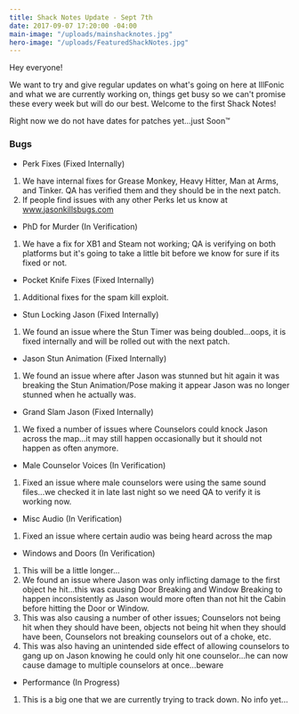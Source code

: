 ```yaml
---
title: Shack Notes Update - Sept 7th
date: 2017-09-07 17:20:00 -04:00
main-image: "/uploads/mainshacknotes.jpg"
hero-image: "/uploads/FeaturedShackNotes.jpg"
---
```


Hey everyone!

We want to try and give regular updates on what's going on here at IllFonic and what we are currently working on, things get busy so we can't promise these every week but will do our best. Welcome to the first Shack Notes! 

Right now we do not have dates for patches yet...just Soon™

### Bugs

* Perk Fixes (Fixed Internally)
1. We have internal fixes for Grease Monkey, Heavy Hitter, Man at Arms, and Tinker. QA has verified them and they should be in the next patch.
2. If people find issues with any other Perks let us know at www.jasonkillsbugs.com
* PhD for Murder (In Verification)
1. We have a fix for XB1 and Steam not working; QA is verifying on both platforms but it's going to take a little bit before we know for sure if its fixed or not.
* Pocket Knife Fixes (Fixed Internally)
1. Additional fixes for the spam kill exploit.
* Stun Locking Jason (Fixed Internally)
1. We found an issue where the Stun Timer was being doubled...oops, it is fixed internally and will be rolled out with the next patch.
* Jason Stun Animation (Fixed Internally)
1. We found an issue where after Jason was stunned but hit again it was breaking the Stun Animation/Pose making it appear Jason was no longer stunned when he actually was.
* Grand Slam Jason (Fixed Internally)
1. We fixed a number of issues where Counselors could knock Jason across the map...it may still happen occasionally but it should not happen as often anymore.
* Male Counselor Voices  (In Verification)
1. Fixed an issue where male counselors were using the same sound files...we checked it in late last night so we need QA to verify it is working now.
* Misc Audio (In Verification)
1. Fixed an issue where certain audio was being heard across the map
* Windows and Doors (In Verification)
1. This will be a little longer...
2. We found an issue where Jason was only inflicting damage to the first object he hit...this was causing Door Breaking and Window Breaking to happen inconsistently as Jason would more often than not hit the Cabin before hitting the Door or Window.
3. This was also causing a number of other issues; Counselors not being hit when they should have been, objects not being hit when they should have been, Counselors not breaking counselors out of a choke, etc.
4. This was also having an unintended side effect of allowing counselors to gang up on Jason knowing he could only hit one counselor...he can now cause damage to multiple counselors at once...beware
* Performance (In Progress)
1. This is a big one that we are currently trying to track down. No info yet...
